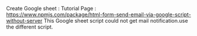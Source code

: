 Create Google sheet : Tutorial Page : https://www.npmjs.com/package/html-form-send-email-via-google-script-without-server
This Google sheet script could not get mail notification.use the different script.
